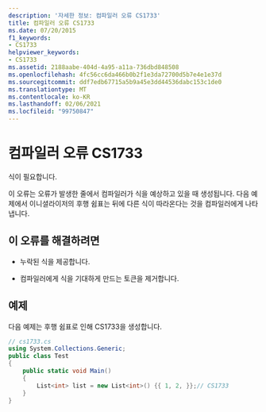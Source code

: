 ```yaml
---
description: '자세한 정보: 컴파일러 오류 CS1733'
title: 컴파일러 오류 CS1733
ms.date: 07/20/2015
f1_keywords:
- CS1733
helpviewer_keywords:
- CS1733
ms.assetid: 2188aabe-404d-4a95-a11a-736dbd848508
ms.openlocfilehash: 4fc56cc6da466b0b2f1e3da72700d5b7e4e1e37d
ms.sourcegitcommit: ddf7edb67715a5b9a45e3dd44536dabc153c1de0
ms.translationtype: MT
ms.contentlocale: ko-KR
ms.lasthandoff: 02/06/2021
ms.locfileid: "99750847"
---
```

# <a name="compiler-error-cs1733"></a>컴파일러 오류 CS1733

식이 필요합니다.  
  
 이 오류는 오류가 발생한 줄에서 컴파일러가 식을 예상하고 있을 때 생성됩니다. 다음 예제에서 이니셜라이저의 후행 쉼표는 뒤에 다른 식이 따라온다는 것을 컴파일러에게 나타냅니다.  
  
## <a name="to-correct-this-error"></a>이 오류를 해결하려면  
  
- 누락된 식을 제공합니다.  
  
- 컴파일러에게 식을 기대하게 만드는 토큰을 제거합니다.  
  
## <a name="example"></a>예제  

 다음 예제는 후행 쉼표로 인해 CS1733을 생성합니다.  
  
```csharp  
// cs1733.cs  
using System.Collections.Generic;  
public class Test  
{  
    public static void Main()  
    {  
        List<int> list = new List<int>() {{ 1, 2, }};// CS1733  
    }
}  
```
